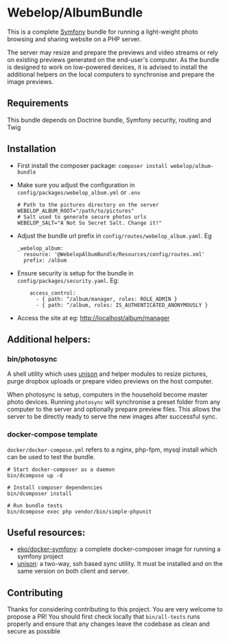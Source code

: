 # Webelop/AlbumBundle

This is a complete [Symfony](https://symfony.com/doc/current/setup.html) bundle for running a light-weight photo browsing
and sharing website on a PHP server.

The server may resize and prepare the previews and video streams or rely on existing previews generated on the end-user's
computer. As the bundle is designed to work on low-powered devices, it is advised to install the additional helpers on
the local computers to synchronise and prepare the image previews.

## Requirements

This bundle depends on Doctrine bundle, Symfony security, routing and Twig

## Installation
- First install the composer package:
```composer install webelop/album-bundle```

- Make sure you adjust the configuration in `config/packages/webelop_album.yml` or `.env`
    ```
    # Path to the pictures directory on the server
    WEBELOP_ALBUM_ROOT="/path/to/pictures"
    # Salt used to generate secure photos urls
    WEBELOP_SALT="A Not So Secret Salt. Change it!"
    ```
- Adjust the bundle url prefix in `config/routes/webelop_album.yaml`. Eg
    ```
    _webelop_album:
      resource: '@WebelopAlbumBundle/Resources/config/routes.xml'
      prefix: /album
    ```
- Ensure security is setup for the bundle in `config/packages/security.yaml`. Eg:
  ```
      access_control:
        - { path: ^/album/manager, roles: ROLE_ADMIN }
        - { path: ^/album, roles: IS_AUTHENTICATED_ANONYMOUSLY }
  ```
- Access the site at eg: [http://localhost/album/manager](http://localhost/album/manager)

## Additional helpers:

### bin/photosync

A shell utility which uses [unison](https://www.cis.upenn.edu/~bcpierce/unison/) and helper modules to
resize pictures, purge dropbox uploads or prepare video previews on the host computer.

When photosync is setup, computers in the household become master photo devices. Running `photosync` will
synchronise a preset folder from any computer to the server and optionally prepare preview files. This allows the server
to be directly ready to serve the new images after successful sync.

### docker-compose template

`docker/docker-compose.yml` refers to a nginx, php-fpm, mysql install which can be used to test the bundle.

```
# Start docker-composer as a daemon
bin/dcompose up -d

# Install composer dependencies
bin/dcomposer install

# Run bundle tests
bin/dcompose exec php vendor/bin/simple-phpunit
```

## Useful resources:
- [eko/docker-symfony](https://github.com/eko/docker-symfony): a complete docker-composer image for running a symfony project
- [unison](https://www.cis.upenn.edu/~bcpierce/unison/): a two-way, ssh based sync utility. It must be installed and on the same version
on both client and server.

## Contributing

Thanks for considering contributing to this project. You are very welcome to propose a PR!
You should first check locally that `bin/all-tests` runs properly and ensure that any changes
leave the codebase as clean and secure as possible